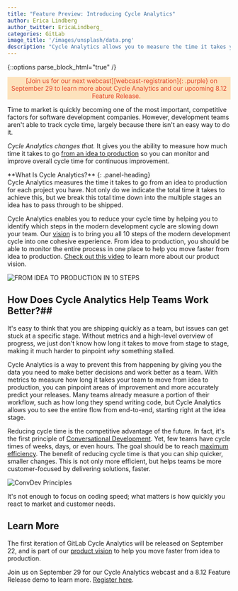 ```yaml
---
title: "Feature Preview: Introducing Cycle Analytics"
author: Erica Lindberg
author_twitter: EricaLindberg_
categories: GitLab
image_title: '/images/unsplash/data.png'
description: "Cycle Analytics allows you to measure the time it takes you to move from idea to production!"
---
```


{::options parse_block_html="true" /}

<p  class="alert alert-orange" style="background-color: rgba(252,163,38,.3);
    border-color: rgba(252,163,38,.3); color: rgb(226,67,41) !important; text-align: center;">
    <i class="fa fa-gitlab" style="color:rgb(107,79,187); font-size:.85em" aria-hidden="true"></i>
    &nbsp;&nbsp;
    [Join us for our next webcast][webcast-registration]{: .purple} on September 29 to learn more about Cycle Analytics
    and our upcoming 8.12 Feature Release.
    &nbsp;&nbsp;<i class="fa fa-gitlab" style="color:rgb(107,79,187); font-size:.85em" aria-hidden="true"></i>
</p>

Time to market is quickly becoming one of the most important, competitive factors 
for software development companies. However, development teams 
aren't able to track cycle time, largely because there isn't an easy way to do it. 

*Cycle Analytics changes that.* It gives you the ability to measure how much time 
it takes to go [from an idea to production][idea-production] so you can monitor and improve overall cycle time for continuous improvement. 

<div class="panel panel-info">
**What Is Cycle Analytics?**
{: .panel-heading}
<div class="panel-body">
Cycle Analytics measures the time it takes to go from an idea to production for each project you have. 
Not only do we indicate the total time it takes to achieve this, but we break this total time down 
into the multiple stages an idea has to pass through to be shipped. 
</div>
</div>

Cycle Analytics enables you to reduce your cycle time by helping you to identify which steps
in the modern development cycle are slowing down your team. Our [vision][vision] is to bring you all 10 steps of the modern development cycle into one cohesive experience. 
From idea to production, you should be able to monitor the entire process in one place to help you move faster from idea to production. 
[Check out this video][demo] to learn more about our product vision.

![FROM IDEA TO PRODUCTION IN 10 STEPS](/images/blogimages/idea-to-production-10-steps.png)

## How Does Cycle Analytics Help Teams Work Better?##

It's easy to think that you are shipping quickly as a team, but issues can get stuck 
at a specific stage. Without metrics and a high-level 
overview of progress, we just don't know how long it takes to move from stage to stage, making it much harder 
to pinpoint *why* something stalled. 

Cycle Analytics is a way to prevent this from happening by giving you the data you 
need to make better decisions and work better as a team. With metrics to measure 
how long it takes your team to move from idea to production, you can pinpoint areas 
of improvement and more accurately predict your releases. Many teams already measure
a portion of their workflow, such as how long they spend writing code, but Cycle Analytics
allows you to see the entire flow from end-to-end, starting right at the idea stage. 

Reducing cycle time is the competitive advantage of the future. In fact, it's the 
first principle of [Conversational Development][convdev]. Yet, few teams have cycle times of weeks, days, or even hours. 
The goal should be to reach [maximum efficiency][tech-beacon]. The benefit of reducing cycle time is that you can ship quicker, smaller changes. 
This is not only more efficient, but helps teams be more customer-focused by delivering solutions, faster.

![ConvDev Principles](/images/blogimages/feature-preview-introducing-cycle-analytics-convdev-principles.png)

It's not enough to focus on coding speed; what matters is how quickly you 
react to market and customer needs.

## Learn More

The first iteration of GitLab Cycle Analytics will be 
released on September 22, and is part of our [product vision][vision] to help you 
move faster from idea to production. 

Join us on September 29 for our Cycle Analytics webcast and a 8.12 Feature Release demo to learn more. [Register here][webcast-registration].

<!-- cover image: https://unsplash.com/photos/t5BvA-Q_m_Y -->

<!-- identifiers -->

[convdev]: https://about.gitlab.com/2016/09/14/gitlab-live-event-recap/#convdev
[demo]: https://www.youtube.com/watch?v=ZRcWCWatdas
[idea-production]: https://about.gitlab.com/2016/08/05/continuous-integration-delivery-and-deployment-with-gitlab/#from-idea-to-production-with-gitlab
[webcast-registration]: https://Page.gitlab.com/20160922_CycleAnalyticsWebcast.html
[master-plan-recap-post]: https://about.gitlab.com/2016/09/14/gitlab-live-event-recap/
[tech-beacon]: http://techbeacon.com/doing-continuous-delivery-focus-first-reducing-release-cycle-times
[vision]: https://about.gitlab.com/direction/#scope

<style>
.purple {
  color: rgb(107,79,187);
 }
</style>
